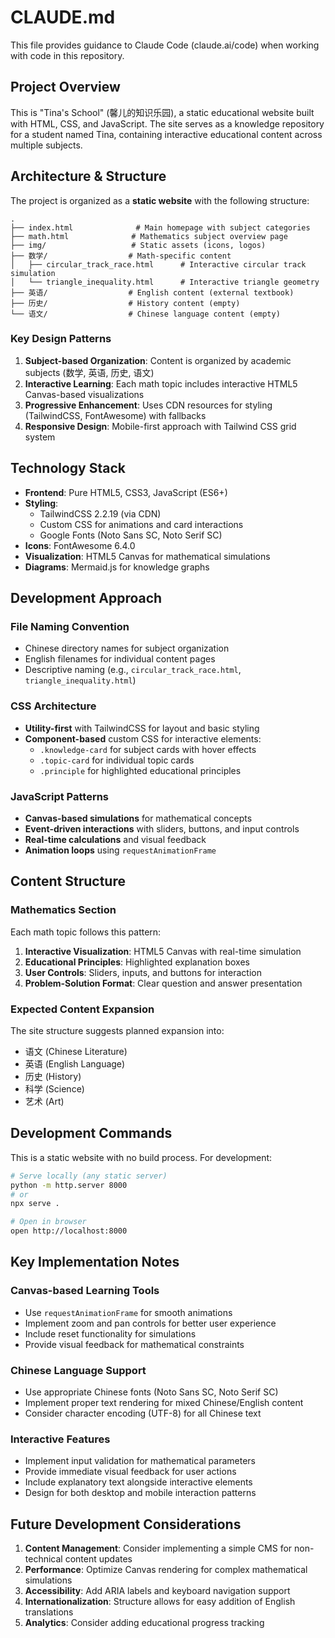 # CLAUDE.md

This file provides guidance to Claude Code (claude.ai/code) when working with code in this repository.

## Project Overview

This is "Tina's School" (馨儿的知识乐园), a static educational website built with HTML, CSS, and JavaScript. The site serves as a knowledge repository for a student named Tina, containing interactive educational content across multiple subjects.

## Architecture & Structure

The project is organized as a **static website** with the following structure:

```
.
├── index.html              # Main homepage with subject categories
├── math.html              # Mathematics subject overview page
├── img/                   # Static assets (icons, logos)
├── 数学/                  # Math-specific content
│   ├── circular_track_race.html      # Interactive circular track simulation
│   └── triangle_inequality.html      # Interactive triangle geometry
├── 英语/                  # English content (external textbook)
├── 历史/                  # History content (empty)
└── 语文/                  # Chinese language content (empty)
```

### Key Design Patterns

1. **Subject-based Organization**: Content is organized by academic subjects (数学, 英语, 历史, 语文)
2. **Interactive Learning**: Each math topic includes interactive HTML5 Canvas-based visualizations
3. **Progressive Enhancement**: Uses CDN resources for styling (TailwindCSS, FontAwesome) with fallbacks
4. **Responsive Design**: Mobile-first approach with Tailwind CSS grid system

## Technology Stack

- **Frontend**: Pure HTML5, CSS3, JavaScript (ES6+)
- **Styling**: 
  - TailwindCSS 2.2.19 (via CDN)
  - Custom CSS for animations and card interactions
  - Google Fonts (Noto Sans SC, Noto Serif SC)
- **Icons**: FontAwesome 6.4.0
- **Visualization**: HTML5 Canvas for mathematical simulations
- **Diagrams**: Mermaid.js for knowledge graphs

## Development Approach

### File Naming Convention
- Chinese directory names for subject organization
- English filenames for individual content pages
- Descriptive naming (e.g., `circular_track_race.html`, `triangle_inequality.html`)

### CSS Architecture
- **Utility-first** with TailwindCSS for layout and basic styling
- **Component-based** custom CSS for interactive elements:
  - `.knowledge-card` for subject cards with hover effects
  - `.topic-card` for individual topic cards
  - `.principle` for highlighted educational principles

### JavaScript Patterns
- **Canvas-based simulations** for mathematical concepts
- **Event-driven interactions** with sliders, buttons, and input controls
- **Real-time calculations** and visual feedback
- **Animation loops** using `requestAnimationFrame`

## Content Structure

### Mathematics Section
Each math topic follows this pattern:
1. **Interactive Visualization**: HTML5 Canvas with real-time simulation
2. **Educational Principles**: Highlighted explanation boxes
3. **User Controls**: Sliders, inputs, and buttons for interaction
4. **Problem-Solution Format**: Clear question and answer presentation

### Expected Content Expansion
The site structure suggests planned expansion into:
- 语文 (Chinese Literature)
- 英语 (English Language) 
- 历史 (History)
- 科学 (Science)
- 艺术 (Art)

## Development Commands

This is a static website with no build process. For development:

```bash
# Serve locally (any static server)
python -m http.server 8000
# or
npx serve .

# Open in browser
open http://localhost:8000
```

## Key Implementation Notes

### Canvas-based Learning Tools
- Use `requestAnimationFrame` for smooth animations
- Implement zoom and pan controls for better user experience
- Include reset functionality for simulations
- Provide visual feedback for mathematical constraints

### Chinese Language Support
- Use appropriate Chinese fonts (Noto Sans SC, Noto Serif SC)
- Implement proper text rendering for mixed Chinese/English content
- Consider character encoding (UTF-8) for all Chinese text

### Interactive Features
- Implement input validation for mathematical parameters
- Provide immediate visual feedback for user actions
- Include explanatory text alongside interactive elements
- Design for both desktop and mobile interaction patterns

## Future Development Considerations

1. **Content Management**: Consider implementing a simple CMS for non-technical content updates
2. **Performance**: Optimize Canvas rendering for complex mathematical simulations
3. **Accessibility**: Add ARIA labels and keyboard navigation support
4. **Internationalization**: Structure allows for easy addition of English translations
5. **Analytics**: Consider adding educational progress tracking